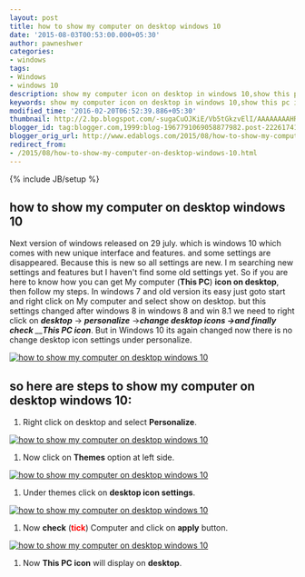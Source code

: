 ```yaml
---
layout: post
title: how to show my computer on desktop windows 10
date: '2015-08-03T00:53:00.000+05:30'
author: pawneshwer
categories:
- windows
tags:
- Windows
- windows 10
description: show my computer icon on desktop in windows 10,show this pc icon on desktop in windows 10,show computer icon on desktop in windows 10, windows 10 tweaks
keywords: show my computer icon on desktop in windows 10,show this pc icon on desktop in windows 10,show computer icon on desktop in windows 10, windows 10 tweaks
modified_time: '2016-02-20T06:52:39.886+05:30'
thumbnail: http://2.bp.blogspot.com/-sugaCuOJKiE/Vb5tGkzvElI/AAAAAAAAHR8/4lv8mexkhIg/s72-c/show-my-computer-on-desktop-windows-10-logo.PNG
blogger_id: tag:blogger.com,1999:blog-1967791069058877982.post-2226174117984697094
blogger_orig_url: http://www.edablogs.com/2015/08/how-to-show-my-computer-on-desktop-windows-10.html
redirect_from:
- /2015/08/how-to-show-my-computer-on-desktop-windows-10.html
---
```


{% include JB/setup %}

## how to show my computer on desktop windows 10

Next version of windows released on 29 july. which is windows 10 which comes with new unique interface and features. and some settings are disappeared. Because this is new so all settings are new. I m searching new settings and features but I haven't find some old settings yet. So if you are here to know how you can get My computer (**This PC**) **icon on desktop**, then follow my steps. In windows 7 and old version its easy just goto start and right click on My computer and select show on desktop. but this settings changed after windows 8 in windows 8 and win 8.1 we need to right click on _**desktop**_ -> _**personalize**_ ->_**change desktop icons ->and finally check** __**This PC icon**_. But in Windows 10 its again changed now there is no change desktop icon settings under personalize.

[![how to show my computer on desktop windows 10](http://2.bp.blogspot.com/-sugaCuOJKiE/Vb5tGkzvElI/AAAAAAAAHR8/4lv8mexkhIg/s320/show-my-computer-on-desktop-windows-10-logo.PNG "how to show my computer on desktop windows 10")](http://2.bp.blogspot.com/-sugaCuOJKiE/Vb5tGkzvElI/AAAAAAAAHR8/4lv8mexkhIg/s1600/show-my-computer-on-desktop-windows-10-logo.PNG)

## so here are steps to show my computer on desktop windows 10:

1.  Right click on desktop and select **Personalize**.

[![how to show my computer on desktop windows 10](http://2.bp.blogspot.com/-BfUWj-btK10/Vb5tMIb9LYI/AAAAAAAAHSg/yYI1Vd3ns8A/s320/show-my-computer-on-desktop-windows-10.png "how to show my computer on desktop windows 10")](http://2.bp.blogspot.com/-BfUWj-btK10/Vb5tMIb9LYI/AAAAAAAAHSg/yYI1Vd3ns8A/s1600/show-my-computer-on-desktop-windows-10.png)

1.  Now click on **Themes** option at left side.

[![how to show my computer on desktop windows 10](http://4.bp.blogspot.com/-wcr-aixJuRQ/Vb5tJgEvKrI/AAAAAAAAHSQ/AOTTTnqnBWo/s320/show-my-computer-on-desktop-windows-10-2.png "how to show my computer on desktop windows 10")](http://4.bp.blogspot.com/-wcr-aixJuRQ/Vb5tJgEvKrI/AAAAAAAAHSQ/AOTTTnqnBWo/s1600/show-my-computer-on-desktop-windows-10-2.png)

1.  Under themes click on **desktop icon settings**.

[![how to show my computer on desktop windows 10](http://2.bp.blogspot.com/-iDcT9xHH6Us/Vb5tJ0ii0pI/AAAAAAAAHSU/uSGY02oKs_E/s320/show-my-computer-on-desktop-windows-10-3.png "how to show my computer on desktop windows 10")](http://2.bp.blogspot.com/-iDcT9xHH6Us/Vb5tJ0ii0pI/AAAAAAAAHSU/uSGY02oKs_E/s1600/show-my-computer-on-desktop-windows-10-3.png)

1.  Now **check** (<span style="color: red;">**tick**</span>) Computer and click on **apply** button.

[![how to show my computer on desktop windows 10](http://3.bp.blogspot.com/-ib1wkDRacsI/Vb5tKNm88FI/AAAAAAAAHSY/5SPojY1jDRw/s320/show-my-computer-on-desktop-windows-10-4.png "how to show my computer on desktop windows 10")](http://3.bp.blogspot.com/-ib1wkDRacsI/Vb5tKNm88FI/AAAAAAAAHSY/5SPojY1jDRw/s1600/show-my-computer-on-desktop-windows-10-4.png)

1.  Now **This PC icon** will display on **desktop**.